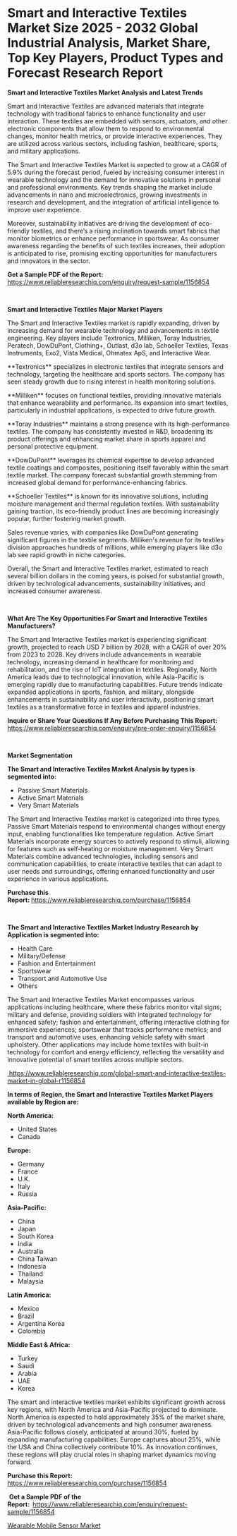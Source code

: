<p><h1>Smart and Interactive Textiles Market Size 2025 - 2032 Global Industrial Analysis, Market Share, Top Key Players, Product Types and Forecast Research Report</h1></p><p><strong>Smart and Interactive Textiles Market Analysis and Latest Trends</strong></p>
<p><p>Smart and Interactive Textiles are advanced materials that integrate technology with traditional fabrics to enhance functionality and user interaction. These textiles are embedded with sensors, actuators, and other electronic components that allow them to respond to environmental changes, monitor health metrics, or provide interactive experiences. They are utilized across various sectors, including fashion, healthcare, sports, and military applications.</p><p>The Smart and Interactive Textiles Market is expected to grow at a CAGR of 5.9% during the forecast period, fueled by increasing consumer interest in wearable technology and the demand for innovative solutions in personal and professional environments. Key trends shaping the market include advancements in nano and microelectronics, growing investments in research and development, and the integration of artificial intelligence to improve user experience.</p><p>Moreover, sustainability initiatives are driving the development of eco-friendly textiles, and there’s a rising inclination towards smart fabrics that monitor biometrics or enhance performance in sportswear. As consumer awareness regarding the benefits of such textiles increases, their adoption is anticipated to rise, promising exciting opportunities for manufacturers and innovators in the sector.</p></p>
<p><strong>Get a Sample PDF of the Report:&nbsp;</strong> <a href="https://www.reliableresearchiq.com/enquiry/request-sample/1156854?utm_campaign=2321&utm_medium=2&utm_source=Github&utm_content=ia&utm_term=21032025&utm_id=smart-and-interactive-textiles">https://www.reliableresearchiq.com/enquiry/request-sample/1156854</a></p>
<p>&nbsp;</p>
<p><strong>Smart and Interactive Textiles Major Market Players</strong></p>
<p><p>The Smart and Interactive Textiles market is rapidly expanding, driven by increasing demand for wearable technology and advancements in textile engineering. Key players include Textronics, Milliken, Toray Industries, Peratech, DowDuPont, Clothing+, Outlast, d3o lab, Schoeller Textiles, Texas Instruments, Exo2, Vista Medical, Ohmatex ApS, and Interactive Wear.</p><p>**Textronics** specializes in electronic textiles that integrate sensors and technology, targeting the healthcare and sports sectors. The company has seen steady growth due to rising interest in health monitoring solutions.</p><p>**Milliken** focuses on functional textiles, providing innovative materials that enhance wearability and performance. Its expansion into smart textiles, particularly in industrial applications, is expected to drive future growth.</p><p>**Toray Industries** maintains a strong presence with its high-performance textiles. The company has consistently invested in R&D, broadening its product offerings and enhancing market share in sports apparel and personal protective equipment.</p><p>**DowDuPont** leverages its chemical expertise to develop advanced textile coatings and composites, positioning itself favorably within the smart textile market. The company forecast substantial growth stemming from increased global demand for performance-enhancing fabrics.</p><p>**Schoeller Textiles** is known for its innovative solutions, including moisture management and thermal regulation textiles. With sustainability gaining traction, its eco-friendly product lines are becoming increasingly popular, further fostering market growth.</p><p>Sales revenue varies, with companies like DowDuPont generating significant figures in the textile segments. Milliken's revenue for its textiles division approaches hundreds of millions, while emerging players like d3o lab see rapid growth in niche categories.</p><p>Overall, the Smart and Interactive Textiles market, estimated to reach several billion dollars in the coming years, is poised for substantial growth, driven by technological advancements, sustainability initiatives, and increased consumer awareness.</p></p>
<p>&nbsp;</p>
<p><strong>What Are The Key Opportunities For Smart and Interactive Textiles Manufacturers?</strong></p>
<p><p>The Smart and Interactive Textiles market is experiencing significant growth, projected to reach USD 7 billion by 2028, with a CAGR of over 20% from 2023 to 2028. Key drivers include advancements in wearable technology, increasing demand in healthcare for monitoring and rehabilitation, and the rise of IoT integration in textiles. Regionally, North America leads due to technological innovation, while Asia-Pacific is emerging rapidly due to manufacturing capabilities. Future trends indicate expanded applications in sports, fashion, and military, alongside enhancements in sustainability and user interactivity, positioning smart textiles as a transformative force in textiles and apparel industries.</p></p>
<p><strong>Inquire or Share Your Questions If Any Before Purchasing This Report:</strong> <a href="https://www.reliableresearchiq.com/enquiry/pre-order-enquiry/1156854?utm_campaign=2321&utm_medium=2&utm_source=Github&utm_content=ia&utm_term=21032025&utm_id=smart-and-interactive-textiles">https://www.reliableresearchiq.com/enquiry/pre-order-enquiry/1156854</a></p>
<p>&nbsp;</p>
<p><strong>Market Segmentation</strong></p>
<p><strong>The Smart and Interactive Textiles Market Analysis by types is segmented into:</strong></p>
<p><ul><li>Passive Smart Materials</li><li>Active Smart Materials</li><li>Very Smart Materials</li></ul></p>
<p><p>The Smart and Interactive Textiles market is categorized into three types. Passive Smart Materials respond to environmental changes without energy input, enabling functionalities like temperature regulation. Active Smart Materials incorporate energy sources to actively respond to stimuli, allowing for features such as self-heating or moisture management. Very Smart Materials combine advanced technologies, including sensors and communication capabilities, to create interactive textiles that can adapt to user needs and surroundings, offering enhanced functionality and user experience in various applications.</p></p>
<p><strong>Purchase this Report:&nbsp;</strong><a href="https://www.reliableresearchiq.com/purchase/1156854?utm_campaign=2321&utm_medium=2&utm_source=Github&utm_content=ia&utm_term=21032025&utm_id=smart-and-interactive-textiles">https://www.reliableresearchiq.com/purchase/1156854</a></p>
<p>&nbsp;</p>
<p><strong>The Smart and Interactive Textiles Market Industry Research by Application is segmented into:</strong></p>
<p><ul><li>Health Care</li><li>Military/Defense</li><li>Fashion and Entertainment</li><li>Sportswear</li><li>Transport and Automotive Use</li><li>Others</li></ul></p>
<p><p>The Smart and Interactive Textiles Market encompasses various applications including healthcare, where these fabrics monitor vital signs; military and defense, providing soldiers with integrated technology for enhanced safety; fashion and entertainment, offering interactive clothing for immersive experiences; sportswear that tracks performance metrics; and transport and automotive uses, enhancing vehicle safety with smart upholstery. Other applications may include home textiles with built-in technology for comfort and energy efficiency, reflecting the versatility and innovative potential of smart textiles across multiple sectors.</p></p>
<p><a href="https://www.reliableresearchiq.com/global-smart-and-interactive-textiles-market-in-global-r1156854?utm_campaign=2321&utm_medium=2&utm_source=Github&utm_content=ia&utm_term=21032025&utm_id=smart-and-interactive-textiles">&nbsp;https://www.reliableresearchiq.com/global-smart-and-interactive-textiles-market-in-global-r1156854</a></p>
<p><strong>In terms of Region, the Smart and Interactive Textiles Market Players available by Region are:</strong></p>
<p>
    <p> <strong> North America: </strong>
        <ul>
            <li>United States</li>
            <li>Canada</li>
        </ul>
        </p> 
    <p> <strong> Europe: </strong>
        <ul>
            <li>Germany</li>
            <li>France</li>
            <li>U.K.</li>
            <li>Italy</li>
            <li>Russia</li>
        </ul>
        </p> 
    <p> <strong> Asia-Pacific: </strong>
        <ul>
            <li>China</li>
            <li>Japan</li>
            <li>South Korea</li>
            <li>India</li>
            <li>Australia</li>
            <li>China Taiwan</li>
            <li>Indonesia</li>
            <li>Thailand</li>
            <li>Malaysia</li>
        </ul>
        </p> 
    <p> <strong> Latin America: </strong>
        <ul>
            <li>Mexico</li>
            <li>Brazil</li>
            <li>Argentina Korea</li>
            <li>Colombia</li>
        </ul>
        </p> 
    <p> <strong> Middle East & Africa: </strong>
        <ul>
            <li>Turkey</li>
            <li>Saudi</li>
            <li>Arabia</li>
            <li>UAE</li>
            <li>Korea</li>
        </ul>
    </p>
    </p>
<p><p>The smart and interactive textiles market exhibits significant growth across key regions, with North America and Asia-Pacific projected to dominate. North America is expected to hold approximately 35% of the market share, driven by technological advancements and high consumer awareness. Asia-Pacific follows closely, anticipated at around 30%, fueled by expanding manufacturing capabilities. Europe captures about 25%, while the USA and China collectively contribute 10%. As innovation continues, these regions will play crucial roles in shaping market dynamics moving forward.</p></p>
<p><strong>Purchase this Report: </strong><a href="https://www.reliableresearchiq.com/purchase/1156854?utm_campaign=2321&utm_medium=2&utm_source=Github&utm_content=ia&utm_term=21032025&utm_id=smart-and-interactive-textiles">https://www.reliableresearchiq.com/purchase/1156854</a></p>
<p>&nbsp;<strong>Get a Sample PDF of the Report:&nbsp;&nbsp;</strong><a href="https://www.reliableresearchiq.com/enquiry/request-sample/1156854?utm_campaign=2321&utm_medium=2&utm_source=Github&utm_content=ia&utm_term=21032025&utm_id=smart-and-interactive-textiles">https://www.reliableresearchiq.com/enquiry/request-sample/1156854</a></p>
<p><strong></strong></p>
<p><p><a href="https://github.com/DianaWilson796/Market-Research-Report-List-2/blob/main/wearable-mobile-sensor-market.md?utm_campaign=2321&utm_medium=2&utm_source=Github&utm_content=ia&utm_term=21032025&utm_id=smart-and-interactive-textiles">Wearable Mobile Sensor Market</a></p></p>